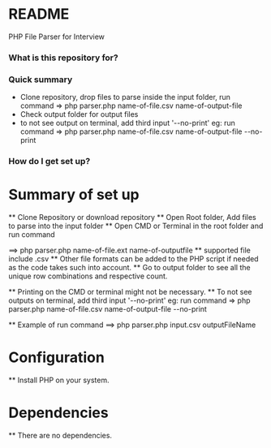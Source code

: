 # README #

PHP File Parser for Interview

### What is this repository for? ###

### Quick summary

* Clone repository, drop files to parse inside the input folder, 
run command => php parser.php name-of-file.csv name-of-output-file
* Check output folder for output files
* to not see output on terminal, add third input '--no-print'
eg:  run command => php parser.php name-of-file.csv name-of-output-file --no-print

### How do I get set up? ###

# Summary of set up
** Clone Repository or download repository
** Open Root folder, Add files to parse into the input folder
** Open CMD or Terminal in the root folder and run command 

==> php parser.php name-of-file.ext name-of-outputfile
** supported file include .csv
** Other file formats can be added to the PHP script if needed as the code takes such into account.
** Go to output folder to see all the unique row combinations and respective count. 

** Printing on the CMD or terminal might not be necessary.
** To not see outputs on terminal, add third input '--no-print'
eg:  run command => php parser.php name-of-file.csv name-of-output-file --no-print


** Example of run command  ==>  php parser.php input.csv outputFileName

# Configuration

** Install PHP on your system.

# Dependencies

** There are no dependencies.
